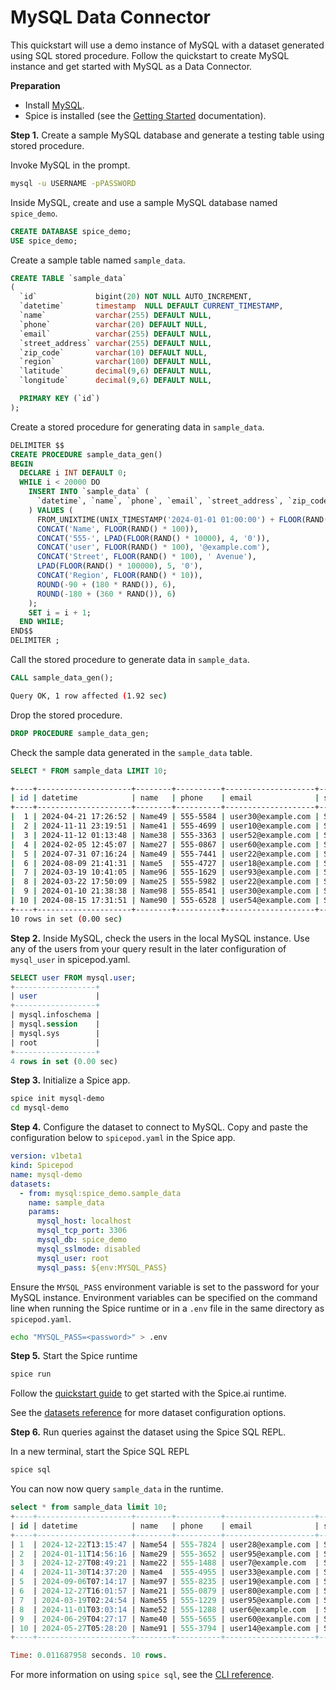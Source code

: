 # MySQL Data Connector

This quickstart will use a demo instance of MySQL with a dataset generated using SQL stored procedure. Follow the quickstart to create MySQL instance and get started with MySQL as a Data Connector.

**Preparation**

- Install [MySQL](https://dev.mysql.com/doc/refman/8.0/en/installing.html).
- Spice is installed (see the [Getting Started](https://docs.spiceai.org/getting-started) documentation).

**Step 1.** Create a sample MySQL database and generate a testing table using stored procedure.

Invoke MySQL in the prompt.

```bash
mysql -u USERNAME -pPASSWORD
```

Inside MySQL, create and use a sample MySQL database named `spice_demo`.

```SQL
CREATE DATABASE spice_demo;
USE spice_demo;
```

Create a sample table named `sample_data`.

```SQL
CREATE TABLE `sample_data`
(
  `id`             bigint(20) NOT NULL AUTO_INCREMENT,
  `datetime`       timestamp  NULL DEFAULT CURRENT_TIMESTAMP,
  `name`           varchar(255) DEFAULT NULL,
  `phone`          varchar(20) DEFAULT NULL,
  `email`          varchar(255) DEFAULT NULL,
  `street_address` varchar(255) DEFAULT NULL,
  `zip_code`       varchar(10) DEFAULT NULL,
  `region`         varchar(100) DEFAULT NULL,
  `latitude`       decimal(9,6) DEFAULT NULL,
  `longitude`      decimal(9,6) DEFAULT NULL,

  PRIMARY KEY (`id`)
);
```

Create a stored procedure for generating data in `sample_data`.

```SQL
DELIMITER $$
CREATE PROCEDURE sample_data_gen()
BEGIN
  DECLARE i INT DEFAULT 0;
  WHILE i < 20000 DO
    INSERT INTO `sample_data` (
      `datetime`, `name`, `phone`, `email`, `street_address`, `zip_code`, `region`, `latitude`, `longitude`
    ) VALUES (
      FROM_UNIXTIME(UNIX_TIMESTAMP('2024-01-01 01:00:00') + FLOOR(RAND() * 31536000)),
      CONCAT('Name', FLOOR(RAND() * 100)),
      CONCAT('555-', LPAD(FLOOR(RAND() * 10000), 4, '0')),
      CONCAT('user', FLOOR(RAND() * 100), '@example.com'),
      CONCAT('Street', FLOOR(RAND() * 100), ' Avenue'),
      LPAD(FLOOR(RAND() * 100000), 5, '0'),
      CONCAT('Region', FLOOR(RAND() * 10)),
      ROUND(-90 + (180 * RAND()), 6),
      ROUND(-180 + (360 * RAND()), 6)
    );
    SET i = i + 1;
  END WHILE;
END$$
DELIMITER ;
```

Call the stored procedure to generate data in `sample_data`.

```SQL
CALL sample_data_gen();
```

```bash
Query OK, 1 row affected (1.92 sec)
```

Drop the stored procedure.

```SQL
DROP PROCEDURE sample_data_gen;
```

Check the sample data generated in the `sample_data` table.

```SQL
SELECT * FROM sample_data LIMIT 10;
```

```bash
+----+---------------------+--------+----------+--------------------+-----------------+----------+---------+------------+-------------+
| id | datetime            | name   | phone    | email              | street_address  | zip_code | region  | latitude   | longitude   |
+----+---------------------+--------+----------+--------------------+-----------------+----------+---------+------------+-------------+
|  1 | 2024-04-21 17:26:52 | Name49 | 555-5584 | user30@example.com | Street85 Avenue | 36728    | Region2 | -50.484340 |  -70.260682 |
|  2 | 2024-11-11 23:19:51 | Name41 | 555-4699 | user10@example.com | Street13 Avenue | 36252    | Region3 |  72.269701 |  -66.940222 |
|  3 | 2024-11-12 01:13:48 | Name38 | 555-3363 | user52@example.com | Street59 Avenue | 42688    | Region3 | -14.786284 | -154.742840 |
|  4 | 2024-02-05 12:45:07 | Name27 | 555-0867 | user60@example.com | Street77 Avenue | 04347    | Region8 | -23.942890 | -130.868949 |
|  5 | 2024-07-31 07:16:24 | Name49 | 555-7441 | user22@example.com | Street90 Avenue | 85108    | Region5 | -68.518797 |  177.533816 |
|  6 | 2024-08-09 21:41:31 | Name5  | 555-4727 | user18@example.com | Street51 Avenue | 00585    | Region4 | -11.677234 |   73.445000 |
|  7 | 2024-03-19 10:41:05 | Name96 | 555-1629 | user93@example.com | Street16 Avenue | 02943    | Region6 | -56.949324 |  163.769050 |
|  8 | 2024-03-22 17:50:09 | Name25 | 555-5982 | user22@example.com | Street35 Avenue | 07752    | Region3 | -16.818093 | -162.236694 |
|  9 | 2024-01-10 21:38:38 | Name98 | 555-8541 | user30@example.com | Street98 Avenue | 00167    | Region0 | -46.053884 | -154.358929 |
| 10 | 2024-08-15 17:31:51 | Name90 | 555-6528 | user54@example.com | Street79 Avenue | 30242    | Region1 |  53.699951 |   24.584954 |
+----+---------------------+--------+----------+--------------------+-----------------+----------+---------+------------+-------------+
10 rows in set (0.00 sec)
```

**Step 2.** Inside MySQL, check the users in the local MySQL instance. Use any of the users from your query result in the later configuration of `mysql_user` in spicepod.yaml.

```SQL
SELECT user FROM mysql.user;
+------------------+
| user             |
+------------------+
| mysql.infoschema |
| mysql.session    |
| mysql.sys        |
| root             |
+------------------+
4 rows in set (0.00 sec)
```

**Step 3.** Initialize a Spice app.

```bash
spice init mysql-demo
cd mysql-demo
```

**Step 4.** Configure the dataset to connect to MySQL. Copy and paste the configuration below to `spicepod.yaml` in the Spice app.

```yaml
version: v1beta1
kind: Spicepod
name: mysql-demo
datasets:
  - from: mysql:spice_demo.sample_data
    name: sample_data
    params:
      mysql_host: localhost
      mysql_tcp_port: 3306
      mysql_db: spice_demo
      mysql_sslmode: disabled
      mysql_user: root
      mysql_pass: ${env:MYSQL_PASS}
```

Ensure the `MYSQL_PASS` environment variable is set to the password for your MySQL instance. Environment variables can be specified on the command line when running the Spice runtime or in a `.env` file in the same directory as `spicepod.yaml`.

```bash
echo "MYSQL_PASS=<password>" > .env
```

**Step 5.** Start the Spice runtime

```bash
spice run
```

Follow the [quickstart guide](https://docs.spiceai.org/getting-started) to get started with the Spice.ai runtime.

See the [datasets reference](https://docs.spiceai.org/reference/spicepod/datasets) for more dataset configuration options.

**Step 6.** Run queries against the dataset using the Spice SQL REPL.

In a new terminal, start the Spice SQL REPL

```bash
spice sql
```

You can now now query `sample_data` in the runtime.

```sql
select * from sample_data limit 10;
+----+---------------------+--------+----------+--------------------+-----------------+----------+---------+------------+-------------+
| id | datetime            | name   | phone    | email              | street_address  | zip_code | region  | latitude   | longitude   |
+----+---------------------+--------+----------+--------------------+-----------------+----------+---------+------------+-------------+
| 1  | 2024-12-22T13:15:47 | Name54 | 555-7824 | user28@example.com | Street7 Avenue  | 52178    | Region3 | -26.288629 | 42.540805   |
| 2  | 2024-01-11T14:56:16 | Name29 | 555-3652 | user95@example.com | Street67 Avenue | 52628    | Region5 | -16.801736 | -92.886831  |
| 3  | 2024-12-27T08:49:21 | Name22 | 555-1488 | user7@example.com  | Street91 Avenue | 37329    | Region1 | -11.593564 | 124.084618  |
| 4  | 2024-11-30T14:37:20 | Name4  | 555-4955 | user33@example.com | Street16 Avenue | 83573    | Region6 | 72.989369  | -7.251897   |
| 5  | 2024-09-06T07:14:17 | Name97 | 555-8235 | user19@example.com | Street50 Avenue | 92686    | Region1 | 64.729577  | 149.010004  |
| 6  | 2024-12-27T16:01:57 | Name21 | 555-0879 | user80@example.com | Street75 Avenue | 35681    | Region5 | 8.764192   | -118.093257 |
| 7  | 2024-03-19T02:24:54 | Name55 | 555-1229 | user95@example.com | Street41 Avenue | 19421    | Region7 | -74.996777 | -101.823089 |
| 8  | 2024-11-01T03:03:14 | Name52 | 555-1288 | user6@example.com  | Street92 Avenue | 44372    | Region4 | 66.192141  | -173.042407 |
| 9  | 2024-06-29T04:27:17 | Name40 | 555-5655 | user60@example.com | Street30 Avenue | 72462    | Region7 | -24.397028 | 71.749364   |
| 10 | 2024-05-27T05:28:20 | Name91 | 555-3794 | user14@example.com | Street58 Avenue | 47381    | Region6 | 37.356779  | 57.708228   |
+----+---------------------+--------+----------+--------------------+-----------------+----------+---------+------------+-------------+

Time: 0.011687958 seconds. 10 rows.
```

For more information on using `spice sql`, see the [CLI reference](https://docs.spiceai.org/cli/reference/sql).
